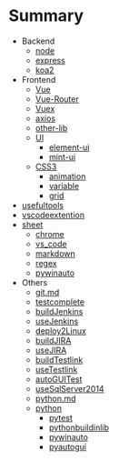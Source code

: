 # Summary

* Backend
    * [node](docs/backend/node.md)
    * [express](docs/backend/express.md)
    * [koa2](docs/backend/koa2.md)
* Frontend
    * [Vue](docs/frondend/vue.md)
    * [Vue-Router](docs/frondend/vue-router.md)
    * [Vuex](docs/frondend/vuex.md)
    * [axios](docs/frondend/axios.md)
    * [other-lib](docs/frondend/vuex.md)
    * [UI]()
      * [element-ui](docs/frondend/UI/element-ui.md)
      * [mint-ui](docs/frondend/UI/mint-ui.md)
    * [CSS3]()
      - [animation](docs/frondend/css3/animation.md)
      - [variable](docs/frondend/css3/variable.md)
      - [grid](docs/frondend/css3/grid.md)
* [usefultools](docs/usefultools.md)
* [vscodeextention](docs/vscodeextention.md)
* [sheet]()
    * [chrome](docs/sheet/chrome.md)
    * [vs_code](docs/sheet/vs_code.md)
    * [markdown](docs/sheet/markdown.md)
    * [regex](docs/sheet/regex.md)
    * [pywinauto](docs/sheet/pywinauto.md)
* Others
    * [git.md](docs/others/git.md)
    * [testcomplete](docs/others/testcomplete.md)
    * [buildJenkins](docs/others/buildJenkins.md)
    * [useJenkins](docs/others/useJenkins.md)
    * [deploy2Linux](docs/others/deploy2Linux.md)
    * [buildJIRA](docs/others/buildJIRA.md)
    * [useJIRA](docs/others/useJIRA.md)
    * [buildTestlink](docs/others/buildTestlink.md)
    * [useTestlink](docs/others/useTestlink.md)
    * [autoGUITest](docs/others/autoGUITest.md)
    * [useSqlServer2014](docs/others/useSqlServer2014.md)
    * [python.md](docs/others/python.md)
    * [python]()
        * [pytest](docs/others/pythonLib/pytest.md)
        * [pythonbuildinlib](docs/others/pythonLib/pythonbuildinlib.md)
        * [pywinauto](docs/others/pythonLib/pywinauto.md)
        * [pyautogui](docs/others/pythonLib/pyautogui.md)

